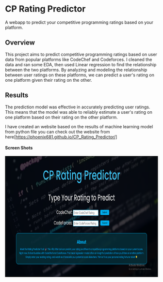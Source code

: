 # CP Rating Predictor
A webapp to predict your competitive programming ratings based on your platform.

## **Overview**

This project aims to predict competitive programming ratings based on user data from popular platforms like CodeChef and Codeforces. I cleaned the data and ran some EDA, then used Linear regression to find the relationship between the two platforms. By analyzing and modeling the relationship between user ratings on these platforms, we can predict a user's rating on one platform given their rating on the other.


## **Results**

The prediction model was effective in accurately predicting user ratings. This means that the model was able to reliably estimate a user's rating on one platform based on their rating on the other platform.

I have created an website based on the results of machine learning model from python file you can check out the website from here[https://phoenix681.github.io/CP_Rating_Predictor/]

#### Screen Shots
<p float ="left">
<img src="assets\Preview.png" width="600" height="400">
